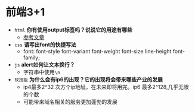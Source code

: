# 前端3+1
- `html` **你有使用output标签吗？说说它的用途有哪些**
  - [参考文章](https://www.w3school.com.cn/tags/tag_output.asp)
- `css` **请写出font的快捷写法**
  - font: font-style font-variant font-weight font-size line-height font-family;
- `js` **alert如何让文本换行？**
  - 字符串中使用`\n`
- `软技能` **为什么会有ip6的出现？它的出现将会带来哪些产业的发展**
  - ip4最多2^32 次方个ip地址，在未来即将用完。ip6 最多2^128,几乎无限的个数
  - 可能带来域名相关的服务更加蓬勃的发展